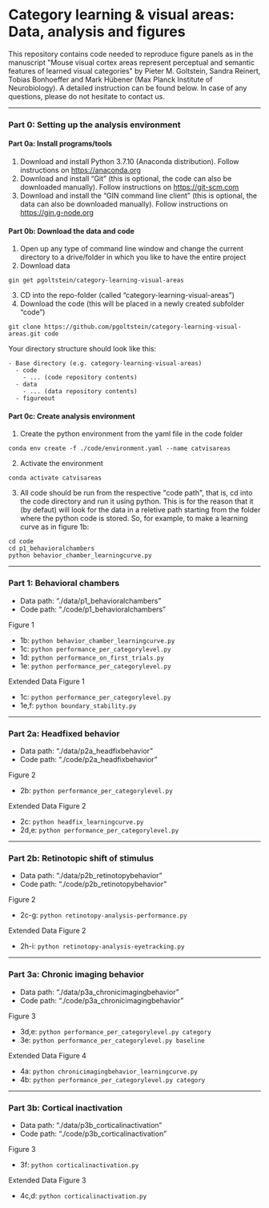 # Category learning & visual areas: Data, analysis and figures

This repository contains code needed to reproduce figure panels as in the manuscript "Mouse visual cortex areas represent perceptual and semantic features of learned visual categories" by Pieter M. Goltstein, Sandra Reinert, Tobias Bonhoeffer and Mark Hübener (Max Planck Institute of Neurobiology). A detailed instruction can be found below. In case of any questions, please do not hesitate to contact us.

---

### Part 0: Setting up the analysis environment

#### Part 0a: Install programs/tools

1. Download and install Python 3.7.10 (Anaconda distribution). Follow instructions on https://anaconda.org
2. Download and install “Git” (this is optional, the code can also be downloaded manually). Follow instructions on https://git-scm.com
3. Download and install the “GIN command line client” (this is optional, the data can also be downloaded manually). Follow instructions on https://gin.g-node.org

#### Part 0b: Download the data and code

1. Open up any type of command line window and change the current directory to a drive/folder in which you like to have the entire project
2. Download data

``` gin get pgoltstein/category-learning-visual-areas ```

3. CD into the repo-folder (called “category-learning-visual-areas”)
4. Download the code (this will be placed in a newly created subfolder “code”)

``` git clone https://github.com/pgoltstein/category-learning-visual-areas.git code ```

Your directory structure should look like this:

```
- Base directory (e.g. category-learning-visual-areas)
  - code
    - ... (code repository contents)
  - data
    - ... (data repository contents)
  - figureout
```

#### Part 0c: Create analysis environment

1. Create the python environment from the yaml file in the code folder

``` conda env create -f ./code/environment.yaml --name catvisareas ```

2. Activate the environment

```conda activate catvisareas ```

3. All code should be run from the respective "code path", that is, cd into the code directory and run it using python. This is for the reason that it (by defaut) will look for the data in a reletive path starting from the folder where the python code is stored. So, for example, to make a learning curve as in figure 1b:
```
cd code
cd p1_behavioralchambers
python behavior_chamber_learningcurve.py
```

---

### Part 1: Behavioral chambers

* Data path: “./data/p1_behavioralchambers”
* Code path: “./code/p1_behavioralchambers”

Figure 1
* 1b: ``` python behavior_chamber_learningcurve.py ```
*	1c: ``` python performance_per_categorylevel.py ```
*	1d: ``` python performance_on_first_trials.py ```
*	1e: ``` python performance_per_categorylevel.py ```

Extended Data Figure 1
*	1c: ``` python performance_per_categorylevel.py ```
*	1e,f: ``` python boundary_stability.py ```

---

### Part 2a: Headfixed behavior

* Data path: “./data/p2a_headfixbehavior”
* Code path: “./code/p2a_headfixbehavior”

Figure 2
*	2b: ``` python performance_per_categorylevel.py ```

Extended Data Figure 2
*	2c: ``` python headfix_learningcurve.py ```
*	2d,e: ``` python performance_per_categorylevel.py ```

---

### Part 2b: Retinotopic shift of stimulus

* Data path: “./data/p2b_retinotopybehavior”
* Code path: “./code/p2b_retinotopybehavior”

Figure 2
*	2c-g: ``` python retinotopy-analysis-performance.py ```

Extended Data Figure 2
*	2h-i: ``` python retinotopy-analysis-eyetracking.py ```

---

### Part 3a: Chronic imaging behavior

* Data path: “./data/p3a_chronicimagingbehavior”
* Code path: “./code/p3a_chronicimagingbehavior”

Figure 3
* 3d,e: ``` python performance_per_categorylevel.py category ```
* 3e: ``` python performance_per_categorylevel.py baseline ```

Extended Data Figure 4
* 4a: ``` python chronicimagingbehavior_learningcurve.py ```
* 4b: ``` python performance_per_categorylevel.py category ```

---

### Part 3b: Cortical inactivation

* Data path: “./data/p3b_corticalinactivation”
* Code path: “./code/p3b_corticalinactivation”

Figure 3
* 3f: ``` python corticalinactivation.py ```

Extended Data Figure 3
* 4c,d: ``` python corticalinactivation.py ```

